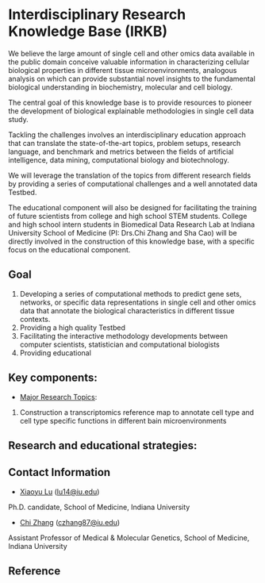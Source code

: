 # Interdisciplinary Research Knowledge Base (IRKB)

We believe the large amount of single cell and other omics data available in the public domain conceive valuable information in characterizing cellular biological properties in different tissue microenvironments, analogous analysis on which can provide substantial novel insights to the fundamental biological understanding in biochemistry, molecular and cell biology.

The central goal of this knowledge base is to provide resources to pioneer the development of biological explainable methodologies in single cell data study.

Tackling the challenges involves an interdisciplinary education approach that can translate the state-of-the-art topics, problem setups, research language, and benchmark and metrics between the fields of artificial intelligence, data mining, computational biology and biotechnology. 

We will leverage the translation of the topics from different research fields by providing a series of computational challenges and a well annotated data Testbed.

The educational component will also be designed for facilitating the training of future scientists from college and high school STEM students. College and high school intern students in Biomedical Data Research Lab at Indiana University School of Medicine (PI: Drs.Chi Zhang and Sha Cao) will be directly involved in the construction of this knowledge base, with a specific focus on the educational component.



## Goal

1. Developing a series of computational methods to predict gene sets, networks, or specific data representations in single cell and other omics data that annotate the biological characteristics in different tissue contexts.
2. Providing a high quality Testbed 
3. Facilitating the interactive methodology developments between computer scientists, statistician and computational biologists
4. Providing educational



## Key components:

- [Major Research Topics](https://github.com/zcslab/IRKB/tree/master/Components):
1. Construction a transcriptomics reference map to annotate cell type and cell type specific functions in different bain microenvironments


## Research and educational strategies:


## Contact Information

- [Xiaoyu Lu](https://zcslab.github.io/people/xiaoyu/)
(lu14@iu.edu)

Ph.D. candidate, School of Medicine, Indiana University

- [Chi Zhang](https://medicine.iu.edu/faculty/27057/zhang-chi)
(czhang87@iu.edu)

Assistant Professor of Medical & Molecular Genetics, School of Medicine, Indiana University


## Reference

<!--

#  Overview of Single Cell RNA-seq
# ![image](https://github.com/zcslab/Brain_SC_2020summer_intern/blob/master/fig/scRNA_overview.jpg)
-->

